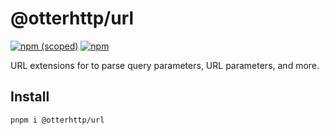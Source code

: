 # @otterhttp/url

[![npm (scoped)][npm-badge]](https://npmjs.com/package/@otterhttp/url) 
[![npm][dl-badge]](https://npmjs.com/package/@otterhttp/url) 

URL extensions for to parse query parameters, URL parameters, and more.

## Install

```sh
pnpm i @otterhttp/url
```

[npm-badge]: https://img.shields.io/npm/v/@otterhttp/url?style=flat-square
[dl-badge]: https://img.shields.io/npm/dt/@otterhttp/url?style=flat-square
